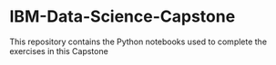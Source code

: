 # IBM-Data-Science-Capstone
This repository contains the Python notebooks used to complete the exercises in this Capstone
